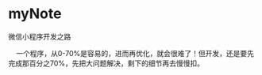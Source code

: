 # myNote
微信小程序开发之路

&nbsp;&nbsp;&nbsp;&nbsp;一个程序，从0-70%是容易的，进而再优化，就会很难了！但开发，还是要先完成那百分之70%，先把大问题解决，剩下的细节再去慢慢扣。
